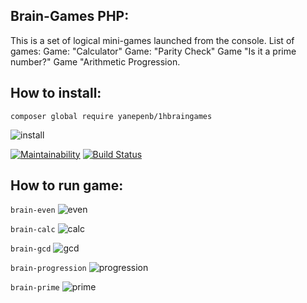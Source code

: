 ## Brain-Games PHP:
This is a set of logical mini-games launched from the console. List of games: Game: "Calculator" Game: "Parity Check" Game "Is it a prime number?" Game "Arithmetic Progression.
## **How to install:**

```
composer global require yanepenb/1hbraingames
``` 
![install](http://i.imgur.com/LzvuqhO.gif)

[![Maintainability](https://api.codeclimate.com/v1/badges/6469dd41999438719ea4/maintainability)](https://codeclimate.com/github/yanepenb/project-lvl1-s482/maintainability)
[![Build Status](https://travis-ci.org/yanepenb/project-lvl1-s482.svg?branch=master)](https://travis-ci.org/yanepenb/project-lvl1-s482)

## **How to run game:**
```brain-even``` ![even](http://i.imgur.com/STLmWpT.gif)

```brain-calc``` ![calc](http://i.imgur.com/M3UMyCj.gif)

```brain-gcd``` ![gcd](http://i.imgur.com/coqdgsa.gif)

```brain-progression``` ![progression](http://i.imgur.com/Q39w0DY.gif)

```brain-prime``` ![prime](http://i.imgur.com/m4MPe2Q.gif)
